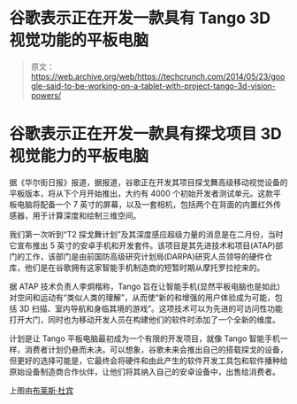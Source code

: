 # 谷歌表示正在开发一款具有 Tango 3D 视觉功能的平板电脑

> 原文：<https://web.archive.org/web/https://techcrunch.com/2014/05/23/google-said-to-be-working-on-a-tablet-with-project-tango-3d-vision-powers/>

# 谷歌表示正在开发一款具有探戈项目 3D 视觉能力的平板电脑

据《华尔街日报》报道，据报道，谷歌正在开发其项目探戈舞高级移动视觉设备的平板版本，将从下个月开始推出，大约有 4000 个初始开发者测试单元。这款平板电脑将配备一个 7 英寸的屏幕，以及一套相机，包括两个在背面的内置红外传感器，用于计算深度和绘制三维空间。

我们第一次听到“T2 探戈舞计划”及其深度感应超级力量的消息是在二月份，当时它宣布推出 5 英寸的安卓手机和开发套件。该项目是其先进技术和项目(ATAP)部门的工作，该部门是由前国防高级研究计划局(DARPA)研究人员领导的硬件仓库，他们是在谷歌拥有这家智能手机制造商的短暂时期从摩托罗拉挖来的。

据 ATAP 技术负责人李炯楷称，Tango 旨在让智能手机(显然平板电脑也是如此)对空间和运动有“类似人类的理解”，从而使“新的和增强的用户体验成为可能，包括 3D 扫描、室内导航和身临其境的游戏”。这项技术可以为先进的可访问性功能打开大门，同时也为移动开发人员在构建他们的软件时添加了一个全新的维度。

计划是让 Tango 平板电脑最初成为一个有限的开发项目，就像 Tango 智能手机一样，消费者计划仍悬而未决。可以想象，谷歌未来会推出自己的搭载探戈的设备，但更好的选择可能是，它最终会将硬件和由此产生的软件开发工具包和软件播种给原始设备制造商合作伙伴，让他们将其纳入自己的安卓设备中，出售给消费者。

上图由[布莱斯·杜宾](https://web.archive.org/web/20221209001607/http://www.brycedurbin.com/)